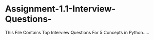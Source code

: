 # Assignment-1.1-Interview-Questions-
This File Contains Top Interview Questions For 5 Concepts in Python.....
